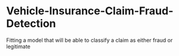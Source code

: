 # Vehicle-Insurance-Claim-Fraud-Detection
Fitting a model that will be able to classify a claim as either fraud or legitimate

